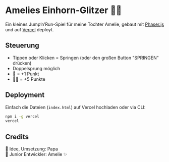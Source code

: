 # Amelies Einhorn-Glitzer 🦄✨

Ein kleines Jump’n’Run-Spiel für meine Tochter Amelie, gebaut mit [Phaser.js](https://phaser.io/)  
und auf [Vercel](https://vercel.com/) deployt.

## Steuerung
- Tippen oder Klicken = Springen (oder den großen Button "SPRINGEN" drücken)
- Doppelsprung möglich
- 🦄 = +1 Punkt
- 🦄✨ = +5 Punkte

## Deployment
Einfach die Dateien (`index.html`) auf Vercel hochladen oder via CLI:

```bash
npm i -g vercel
vercel
```

## Credits
💖 Idee, Umsetzung: Papa  
💖 Junior Entwickler: Amelie ✨
